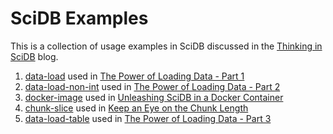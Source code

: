 # SciDB Examples

This is a collection of usage examples in SciDB discussed in the [Thinking in SciDB](http://rvernica.github.io/) blog.

   1. [data-load](data-load) used in [The Power of Loading Data - Part 1](http://rvernica.github.io/2016/05/load-data)
   1. [data-load-non-int](data-load-non-int) used in [The Power of Loading Data - Part 2](http://rvernica.github.io/2016/06/load-data-non-int)
   1. [docker-image](docker-image) used in [Unleashing SciDB in a Docker Container](http://rvernica.github.io/2016/06/docker-image)
   1. [chunk-slice](chunk-slice) used in [Keep an Eye on the Chunk Length](http://rvernica.github.io/2016/07/chunk-slice)
   1. [data-load-table](data-load-table) used in [The Power of Loading Data - Part 3](http://rvernica.github.io/2016/08/load-data-table)
